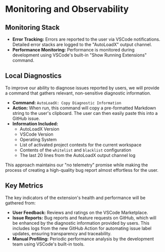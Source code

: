 # Monitoring and Observability

## Monitoring Stack

- **Error Tracking:** Errors are reported to the user via VSCode notifications. Detailed error stacks are logged to the
  "AutoLoadX" output channel.
- **Performance Monitoring:** Performance is monitored during development using VSCode's built-in "Show Running
  Extensions" command.

## Local Diagnostics

To improve our ability to diagnose issues reported by users, we will provide a command that gathers relevant,
non-sensitive diagnostic information.

- **Command:** `AutoLoadX: Copy Diagnostic Information`
- **Action:** When run, this command will copy a pre-formatted Markdown string to the user's clipboard. The user can
  then easily paste this into a GitHub issue.
- **Information Included:**
  - AutoLoadX Version
  - VSCode Version
  - Operating System
  - List of activated project contexts for the current workspace
  - Contents of the `whitelist` and `blacklist` configuration
  - The last 20 lines from the AutoLoadX output channel log

This approach maintains our "no telemetry" promise while making the process of creating a high-quality bug report almost
effortless for the user.

## Key Metrics

The key indicators of the extension's health and performance will be gathered from:

- **User Feedback:** Reviews and ratings on the VSCode Marketplace.
- **Issue Reports:** Bug reports and feature requests on GitHub, which will be enhanced by the diagnostic information
  provided by users. This includes logs from the new GitHub Action for automating issue label updates, ensuring
  transparency and traceability.
- **Manual Profiling:** Periodic performance analysis by the development team using VSCode's built-in tools.
